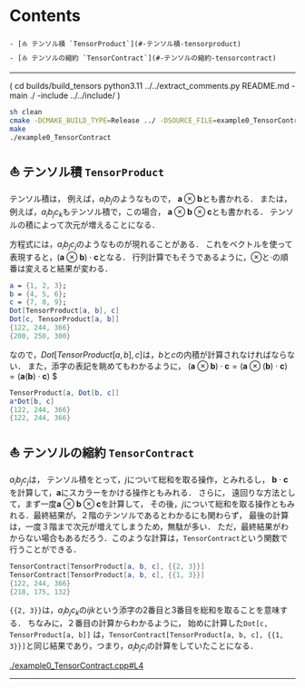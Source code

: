 # Contents
    - [⛵ テンソル積 `TensorProduct`](#-テンソル積-tensorproduct)
    - [⛵ テンソルの縮約 `TensorContract`](#-テンソルの縮約-tensorcontract)


---
(
cd builds/build_tensors
python3.11 ../../extract_comments.py README.md -main ./ -include ../../include/
)


```sh
sh clean
cmake -DCMAKE_BUILD_TYPE=Release ../ -DSOURCE_FILE=example0_TensorContract.cpp
make
./example0_TensorContract
```

## ⛵ テンソル積 `TensorProduct` 

テンソル積は，
例えば，$a _i b _j$のようなもので，
$\boldsymbol{a} \otimes \boldsymbol{b}$とも書かれる．
または，例えば，$a _i b _j c _k$もテンソル積で，この場合，
$\boldsymbol{a} \otimes \boldsymbol{b} \otimes \boldsymbol{c}$とも書かれる．
テンソルの積によって次元が増えることになる．

方程式には，$a _i b _j c _j$のようなものが現れることがある．
これをベクトルを使って表現すると，$(\boldsymbol{a} \otimes \boldsymbol{b}) \cdot \boldsymbol{c}$となる．
行列計算でもそうであるように，$\otimes$と$\cdot$の順番は変えると結果が変わる．

```Mathematica
a = {1, 2, 3};
b = {4, 5, 6};
c = {7, 8, 9};
Dot[TensorProduct[a, b], c]
Dot[c, TensorProduct[a, b]]
{122, 244, 366}
{200, 250, 300}
```

なので，$Dot[TensorProduct[a, b], c]$は，$b$と$c$の内積が計算されなければならない．
また，添字の表記を眺めてもわかるように，
$(\boldsymbol{a} \otimes \boldsymbol{b}) \cdot \boldsymbol{c}
= (\boldsymbol{a} \otimes (\boldsymbol{b}) \cdot \boldsymbol{c})
= (\boldsymbol{a} (\boldsymbol{b}) \cdot \boldsymbol{c})$
$

```Mathematica
TensorProduct[a, Dot[b, c]]
a*Dot[b, c]
{122, 244, 366}
{122, 244, 366}
```

## ⛵ テンソルの縮約 `TensorContract` 

$a_i b_j c_j$は，
テンソル積をとって，$j$について総和を取る操作，とみれるし，
${\boldsymbol{b}} \cdot {\boldsymbol{c}}$を計算して，${\boldsymbol{a}}$にスカラーをかける操作ともみれる．
さらに，
遠回りな方法として，まず一度${\boldsymbol{a}} \otimes {\boldsymbol{b}} \otimes {\boldsymbol{c}}$を計算して，
その後，$j$について総和を取る操作ともみれる．最終結果が，２階のテンソルであるとわかるにも関わらず，
最後の計算は，一度３階まで次元が増えてしまうため，無駄が多い．
ただ，最終結果がわからない場合もあるだろう．このような計算は，`TensorContract`という関数で行うことができる．

```Mathematica
TensorContract[TensorProduct[a, b, c], {{2, 3}}]
TensorContract[TensorProduct[a, b, c], {{1, 3}}]
{122, 244, 366}
{218, 175, 132}
```

`{{2, 3}}`は，$a_ib_jc_k$の$ijk$という添字の2番目と3番目を総和を取ることを意味する．
ちなみに，２番目の計算からわかるように，
始めに計算した`Dot[c, TensorProduct[a, b]]`
は，`TensorContract[TensorProduct[a, b, c], {{1, 3}}]`と同じ結果であり，つまり，$a_ib_jc_i$の計算をしていたことになる．

[./example0_TensorContract.cpp#L4](./example0_TensorContract.cpp#L4)

---

